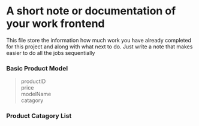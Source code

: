 # A short note or documentation of your work frontend 
This file store the information how much work you have already completed for this project and along with what next to do. 
Just write a note that makes easier to do all the jobs sequentially

### Basic Product Model 
> productID <br>
> price  <br>
> modelName <br>
> catagory  <br>

### Product Catagory List 
>
